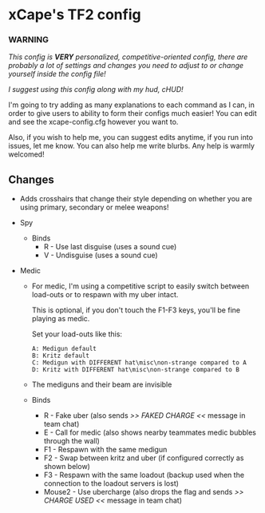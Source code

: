 # xCape's TF2 config

### **WARNING**
*This config is* ***VERY*** *personalized, competitive-oriented config, there are probably a lot of settings and changes you need to adjust to or change yourself inside the config file!*

*I suggest using this config along with my hud, cHUD!*

I'm going to try adding as many explanations to each command as I can, in order to give users to ability to form their configs much easier!
You can edit and see the xcape-config.cfg however you want to.

Also, if you wish to help me, you can suggest edits anytime, if you run into issues, let me know.
You can also help me write blurbs. Any help is warmly welcomed!

## Changes

- Adds crosshairs that change their style depending on whether you are using primary, secondary or melee weapons!

- Spy
  - Binds
    - R - Use last disguise (uses a sound cue)
    - V - Undisguise (uses a sound cue)
- Medic
  - For medic, I'm using a competitive script to easily switch between load-outs or to respawn with my uber intact.
  
	This is optional, if you don't touch the F1-F3 keys, you'll be fine playing as medic.

	Set your load-outs like this:  

		A: Medigun default
		B: Kritz default
		C: Medigun with DIFFERENT hat\misc\non-strange compared to A
		D: Kritz with DIFFERENT hat\misc\non-strange compared to B
  - The mediguns and their beam are invisible
  - Binds
  	- R - Fake uber (also sends *>> FAKED CHARGE <<* message in team chat)
  	- E - Call for medic (also shows nearby teammates medic bubbles through the wall)
  	- F1 - Respawn with the same medigun
  	- F2 - Swap between kritz and uber (if configured correctly as shown below) 
  	- F3 - Respawn with the same loadout (backup used when the connection to the loadout servers is lost)
  	- Mouse2 - Use ubercharge (also drops the flag and sends *>> CHARGE USED <<* message in team chat)


